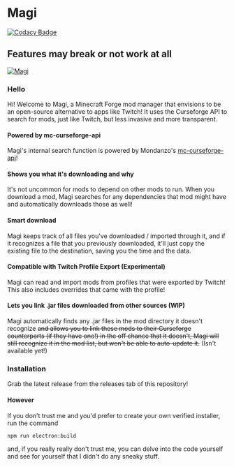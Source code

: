 # Magi 

[![Codacy Badge](https://api.codacy.com/project/badge/Grade/d0a20cc5f3c1458585d522960c80238a)](https://www.codacy.com/manual/fractaal/magi-mod-manager?utm_source=github.com&amp;utm_medium=referral&amp;utm_content=fractaal/magi-mod-manager&amp;utm_campaign=Badge_Grade)

## Features may break or not work at all

[![Magi](https://imgur.com/E6KB7Er.jpg)](https://imgur.com/E6KB7Er)

### Hello

Hi! Welcome to Magi, a Minecraft Forge mod manager that envisions to be an open-source alternative to apps like Twitch! It uses the Curseforge API to search for mods, just like Twitch, but less invasive and more transparent.

#### Powered by mc-curseforge-api
Magi's internal search function is powered by Mondanzo's [mc-curseforge-api](https://github.com/Mondanzo/mc-curseforge-api "mc-curseforge-api")!

#### Shows you what it's downloading and why
It's not uncommon for mods to depend on other mods to run. When you download a mod, Magi searches for any dependencies that mod might have and automatically downloads those as well!

#### Smart download
Magi keeps track of all files you've downloaded / imported through it, and if it recognizes a file that you previously downloaded, it'll just copy the existing file to the destination, saving you the time and the data.

#### Compatible with Twitch Profile Export (Experimental)
Magi can read and import mods from profiles that were exported by Twitch! This also includes overrides that came with the profile!

#### Lets you link .jar files downloaded from other sources (WIP)
Magi automatically finds any .jar files in the mod directory it doesn't recognize ~~and allows you to link these mods to their Curseforge counterparts (if they have one!) in the off chance that it doesn't, Magi will still recognize it in the mod list, but won't be able to auto-update it.~~ (Isn't available yet!)

### Installation
Grab the latest release from the releases tab of this repository!
#### However
If you don't trust me and you'd prefer to create your own verified installer, run the command
```bash
npm run electron:build
```
and, if you really really don't trust me, you can delve into the code yourself and see for yourself that I didn't do any sneaky stuff.